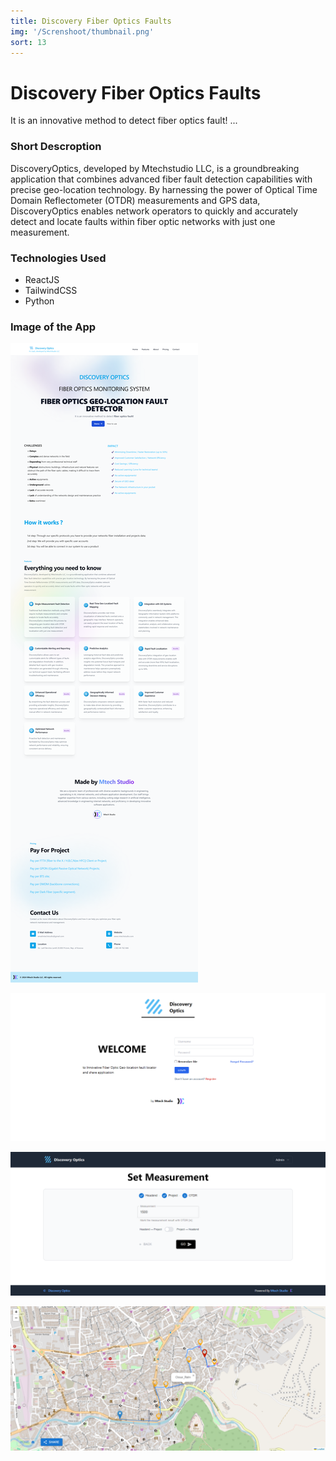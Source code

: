 ```yaml
---
title: Discovery Fiber Optics Faults
img: '/Screnshoot/thumbnail.png'
sort: 13
---
```

# Discovery Fiber Optics Faults

It is an innovative method to detect fiber optics fault!
...

### Short Descroption

DiscoveryOptics, developed by Mtechstudio LLC, is a groundbreaking application that combines advanced fiber fault detection capabilities with precise geo-location technology. By harnessing the power of Optical Time Domain Reflectometer (OTDR) measurements and GPS data, DiscoveryOptics enables network operators to quickly and accurately detect and locate faults within fiber optic networks with just one measurement.

### Technologies Used

- ReactJS
- TailwindCSS
- Python

### Image of the App

![DiscoveryOptics](./Screnshoot/screencapture-discoveryoptics-mtechstudio-2024-06-23-21_40_32.png)

<!-- ![DiscoveryOptics](./Screnshoot/screencapture-discoveryoptics-mtechstudio-2024-06-23-21_40_49.png) -->

![DiscoveryOptics](./Screnshoot/screencapture-discoveryoptics-mtechstudio-login-2024-06-24-20_55_42.png)

![DiscoveryOptics](./Screnshoot/screencapture-discoveryoptics-mtechstudio-simulator-2024-06-24-20_56_19.png)

![DiscoveryOptics](./Screnshoot/screencapture-discoveryoptics-mtechstudio-map-2024-06-24-20_56_54.png)

